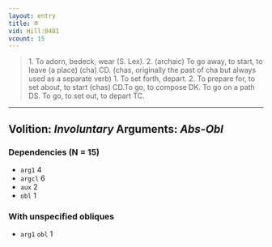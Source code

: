 ```yaml
---
layout: entry
title: ཆ་
vid: Hill:0481
vcount: 15
---
```

> 1\. To adorn, bedeck, wear (S\. Lex)\. 2\. (archaic) To go away, to start, to leave (a place) (cha) CD\. (chas, originally the past of cha but always used as a separate verb) 1\. To set forth, depart\. 2\. To prepare for, to set about, to start (chas) CD\.To go, to compose DK\. To go on a path DS\. To go, to set out, to depart TC\.

---
Volition: _Involuntary_
Arguments: _Abs-Obl_
---

### Dependencies (N = 15)
* `arg1` 4
* `argcl` 6
* `aux` 2
* `obl` 1


### With unspecified obliques
* `arg1` `obl` 1
